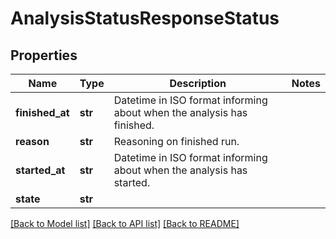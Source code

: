 # AnalysisStatusResponseStatus

## Properties
Name | Type | Description | Notes
------------ | ------------- | ------------- | -------------
**finished_at** | **str** | Datetime in ISO format informing about when the analysis has finished.  |
**reason** | **str** | Reasoning on finished run. |
**started_at** | **str** | Datetime in ISO format informing about when the analysis has started.  |
**state** | **str** |  |

[[Back to Model list]](../README.md#documentation-for-models) [[Back to API list]](../README.md#documentation-for-api-endpoints) [[Back to README]](../README.md)
